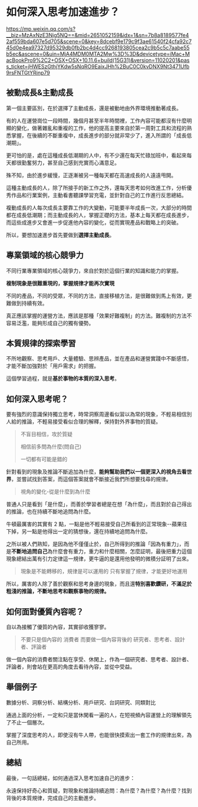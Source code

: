 # 如何深入思考加速進步？

https://mp.weixin.qq.com/s?__biz=MzAxNzE3Njg5NQ==&mid=2651052159&idx=1&sn=7b8a8189577fe42af559bda607e5d705&scene=0&key=8dcebf9e179c9f3ae61540f24cfa92c745d0e4ea97327d95329db0fb2bc4d4cc9268193805cea2c9b5c5c7aabe55b5ec&ascene=0&uin=MjA4MDM0MTA2Mw%3D%3D&devicetype=iMac+MacBookPro9%2C2+OSX+OSX+10.11.6+build(15G31)&version=11020201&pass_ticket=jHWESzGthjYKdw5sNqRO9EaixJHh%2BuC0C0kvDNX9Nt3471Ufb9rsFNTGtYRinp79

## 被動成長&主動成長

第一個主要區別，在於選擇了主動成長，還是被動地由外界環境推動著成長。

有的人在運營崗位一段時間，幾個月甚至半年時間裡，工作內容可能都沒有什麼明顯的變化，做著雜亂和重複的工作，他的提高主要來自於第一周對工具和流程的熟悉掌握，在後續的不斷重複中，成長進步的部分就非常少了，進入所謂的「成長低潮期」。

更可怕的是，處在這種成長低潮期的人中，有不少還在每天忙碌加班中，看起來每天都很勤奮努力，甚至自己感到充實而心滿意足。

殊不知，由於進步緩慢，正逐漸被另一種每天都在高速成長的人遠遠甩開。

這種主動成長的人，除了所接手的新工作之外，還每天思考如何改進工作，分析優秀作品和行業案例，主動看書聽課學習充電，並針對自己的工作進行反思總結。

複動成長的人每次成長主要靠工作的大變動，可能要半年成長一次，大部分的時間都在成長低潮期；而主動成長的人，掌握正礎的方法，基本上每天都在成長進步，而這些成進步又會進一步促進他內容的變化，從而實現產品和戰略上的突破。

所以，要想加速進步首先要做到**選擇主動成長**。

## 專業領域的核心競爭力

不同行業專業領域的核心競爭力，來自於對於這個行業的知識和能力的掌握。

**複制現象是很難重現的，掌握規律才能再次實現**

不同的產品，不同的受眾，不同的方法，直接移植方法，是很難做到馬上有效，更難做到持續有效。

真正應該掌握的運營方法，應該是那種「效果好難複制」的方法。難複制的方法不容易泛濫，能夠形成自己的獨有優勢。

## 本質規律的探索學習

不所地觀察、思考用戶、大量體驗、思辨產品，並在產品和運營實踐中不斷感悟，才能不斷加強對於「用戶需求」的把握。

這個學習過程，就是**基於事物的本質的深入思考**。

## 如何深入思考呢？

要有強烈的意識保持獨立思考，時常洞察周邊看似習以為常的現象，不輕易相信別人給的推論，不輕易接受看似合理的解釋，保持對外界事物的質疑。

> 不盲目相信，攻於質疑
>
> 相信前多問為什麼(問自己)
>
> 一切都有可能是錯的

針對看到的現象及推論不斷追加為什麼，**能夠幫助我們以一個更深入的視角去看世界**，並嘗試找到答案，而這個答案就會不斷接近我們所想要找尋的規律。

> 視角的變化-從是什麼到為什麼

普通人只是看到「是什麼」，而善於學習者總是在想「為什麼」，而且對於自己得出的推論，也在持續不斷地追問為什麼。

牛頓最厲害的其實有 2 點，一點是他不輕易接受自己所看到的正常現象--蘋果往下掉，另一點是他得出一定的猜想後，還在持續地追問為什麼。

之所以被人們熟知，是因為他不僅僅止於，自己所得到的推論「因為有重力」，而是**不斷地追問自己**為什麼會有重力，重力和什麼相關，怎麼証明，最後把重力這個現象總結出萬有引力定律這一規律，更牛逼的是還用他發明的微積分証明了出來。

> 現象是不能轉移的，規律是可以運用的
> 只有掌握了規律，才能更好地運用

所以，厲害的人除了善於觀察和思考身邊的現象，而且還**特別喜歡鑽研，不滿足於粗淺的推論，不斷地思考和觀察事物的規律。**

## 如何面對優質內容呢？

自以為接觸了優質的內容，其實卻收獲寥寥。

> 不要只是個內容的 消費者
> 而要做一個內容背後的
> 研究者、思考者、設計者、評論者

做一個內容的消費者關注點在享受、休閑上，作為一個研究者、思考者、設計者、評論者，則會站在更高的角度去看待內容，並從中受益。

## 舉個例子

數據分析、洞察分析、結構分析、用戶研究、台詞研究、同類對比

通過上面的分析，一定和只是當休閑看一遍的人，在短視頻內容運營上的理解領先了不止一個層次。

掌握了深度思考的人，即使沒有牛人帶，也能很快摸索出一套工作的規律出來，為自己所用。

## 總結

最後，一句話總結，如何通過深入思考加速自己的進步：

永遠保持好奇心和質疑，對現象和推論持續追問：為什麼？為什麼？為什麼？找到背後的本質規律，完成自己的主動進步。




